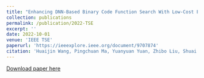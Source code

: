 ```yaml
---
title: "Enhancing DNN-Based Binary Code Function Search With Low-Cost Equivalence Checking"
collection: publications
permalink: /publication/2022-TSE
excerpt: ''
date: 2022-10-01
venue: 'IEEE TSE'
paperurl: 'https://ieeexplore.ieee.org/document/9707874'
citation: 'Huaijin Wang, Pingchuan Ma, Yuanyuan Yuan, Zhibo Liu, Shuai Wang, Qiyi Tang, Sen Nie, and Shi Wu. (2022). &quot;Enhancing DNN-Based Binary Code Function Search With Low-Cost Equivalence Checking.&quot; <i>IEEE TSE 2022</i>.'
---
```



[Download paper here](https://ieeexplore.ieee.org/document/9707874)

